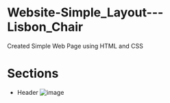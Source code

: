 # Website-Simple_Layout---Lisbon_Chair
Created Simple Web Page using HTML and CSS

# Sections
* Header
![image](https://user-images.githubusercontent.com/84145925/141496623-0af5bddb-16df-4f3d-8eef-efffe2d9f0d9.png)
